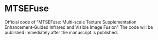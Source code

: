 # MTSEFuse
Official code of "MTSEFuse: Multi-scale Texture Supplementation Enhancement-Guided Infrared and Visible Image Fusion"
The code will be published immediately after the manuscript is published.
